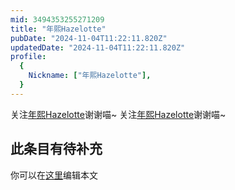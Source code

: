 ```yaml
---
mid: 3494353255271209
title: "年熙Hazelotte"
pubDate: "2024-11-04T11:22:11.820Z"
updatedDate: "2024-11-04T11:22:11.820Z"
profile:
  {
    Nickname: ["年熙Hazelotte"],
  }
---
```


关注[年熙Hazelotte](https://space.bilibili.com/3494353255271209)谢谢喵~ 关注[年熙Hazelotte](https://space.bilibili.com/3494353255271209)谢谢喵~

## 此条目有待补充
你可以在[这里](https://github.com/Yuhanawa/VTuber.ICU/edit/master/src/content/v/年熙Hazelotte/index.md)编辑本文
